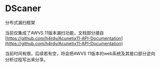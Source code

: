 # DScaner
分布式漏扫框架

当前仅集成了AWVS 11版本漏扫功能，文档部分摘自[https://github.com/h4rdy/Acunetix11-API-Documentation](https://github.com/h4rdy/Acunetix11-API-Documentation)

当前时间有限，后续若有空，将会把AWVS 11版本的web系统及其接口部分逆向分析过程写出来分享。
